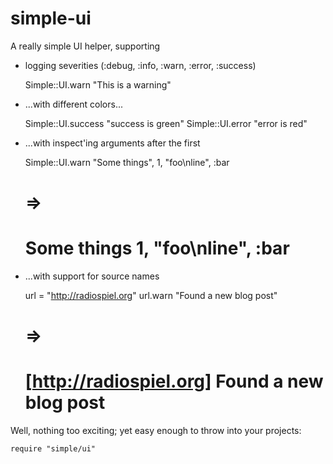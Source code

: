 # simple-ui

A really simple UI helper, supporting 

- logging severities (:debug, :info, :warn, :error, :success)

    Simple::UI.warn "This is a warning"

- ...with different colors...

    Simple::UI.success "success is green"
    Simple::UI.error "error is red"

- ...with inspect'ing arguments after the first

    Simple::UI.warn "Some things", 1, "foo\nline", :bar
    # =>
    # Some things 1, "foo\nline", :bar

- ...with support for source names

    url = "http://radiospiel.org"
    url.warn "Found a new blog post"
    # =>
    # [http://radiospiel.org] Found a new blog post

Well, nothing too exciting; yet easy enough to throw into your projects:

    require "simple/ui"
